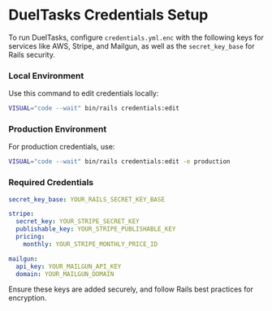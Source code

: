 # DuelTasks Credentials Setup

To run DuelTasks, configure `credentials.yml.enc` with the following keys for services like AWS, Stripe, and Mailgun, as well as the `secret_key_base` for Rails security.

### Local Environment

Use this command to edit credentials locally:

```bash
VISUAL="code --wait" bin/rails credentials:edit
```

### Production Environment

For production credentials, use:

```bash
VISUAL="code --wait" bin/rails credentials:edit -e production
```

### Required Credentials

```yaml
secret_key_base: YOUR_RAILS_SECRET_KEY_BASE

stripe:
  secret_key: YOUR_STRIPE_SECRET_KEY
  publishable_key: YOUR_STRIPE_PUBLISHABLE_KEY
  pricing:
    monthly: YOUR_STRIPE_MONTHLY_PRICE_ID

mailgun:
  api_key: YOUR_MAILGUN_API_KEY
  domain: YOUR_MAILGUN_DOMAIN
```

Ensure these keys are added securely, and follow Rails best practices for encryption.
